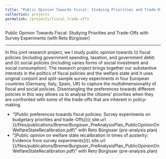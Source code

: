 ```yaml
---
title: "Public Opinion Towards Fiscal: Studying Priorities and Trade-Offs with Survey Experiments"
collection: projects
permalink: /projects/fiscal_trade-offs
---
```


Public Opinion Towards Fiscal: Studying Priorities and Trade-Offs with Survey Experiments (with Reto Bürgisser)

------

In this joint research project, we I study public opinion towards (i) fiscal policies (including government spending, taxation, and government debt) and (ii) social policies (including varies forms of social investment and social consumption). The research project brings together our substantive interests in the politics of fiscal policies and the welfare state and it uses original conjoint and split-sample survey experiments in four European countries (Germany, Italy, Spain, UK) to capture the multidimensionality of fiscal and social policies. Disentangling the preferences towards different policies in this way allows us to analyse the citizens' priorities when they are confronted with some of the trade-offs that are inherent in policy-making.  

* "[Public preferences towards fiscal policies: Survey experiments on budgetary priorities and trade-Offs]({{ site.url }}/files/publications/BremerBurgisser_PreAnalysisPlan_PublicOpinionOnWelfareStateRecalibration.pdf)" with Reto Bürgisser (pre-analysis plan)
* "[Public opinion on welfare state recalibration in times of austerity: Evidence from survey experiments]({{ site.url }}/files/publications/BremerBurgisser_PreAnalysisPlan_PublicOpinionOnWelfareStateRecalibration.pdf)" with Reto Bürgisser (pre-analysis plan)
